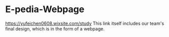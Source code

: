 # E-pedia-Webpage
https://yufeichen0608.wixsite.com/study 
This link itself includes our team's final design, which is in the form of a webpage.
